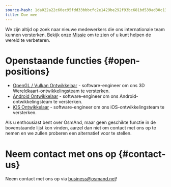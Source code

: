 ```yaml
---
source-hash: 1da022a22c60ec95fdd33bbbcfc2e1429be292f93bc681bd539ad30c139aacc4
title: Doe mee
---
```

We zijn altijd op zoek naar nieuwe medewerkers die ons internationale team kunnen versterken. Bekijk onze [Missie](./mission.md) om te zien of u kunt helpen de wereld te verbeteren.

# Openstaande functies {#open-positions}

- [OpenGL / Vulkan Ontwikkelaar](./opengl-vulkan-dev.md) - software-engineer om ons 3D Wereldkaart-ontwikkelingsteam te versterken.
- [Android Ontwikkelaar](./android-dev.md) - software-engineer om ons Android-ontwikkelingsteam te versterken.
- [iOS Ontwikkelaar](./ios-dev.md) - software-engineer om ons iOS-ontwikkelingsteam te versterken.

Als u enthousiast bent over OsmAnd, maar geen geschikte functie in de bovenstaande lijst kon vinden, aarzel dan niet om contact met ons op te nemen en we zullen proberen een alternatief voor te stellen.

# Neem contact met ons op {#contact-us}

Neem contact met ons op via business@osmand.net!